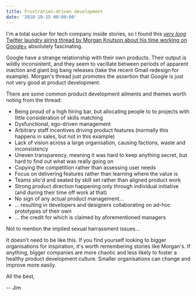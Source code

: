 ```yaml
---
title: Frustration-driven development
date: '2018-10-15 00:00:00'
---
```


I'm a total sucker for tech company inside stories, so I found this [_very long_ Twitter laundry airing thread by Morgan Knutson about his time working on Google+](https://threadreaderapp.com/thread/1049523067506966529.html) absolutely fascinating.

Google have a strange relationship with their own products. Their output is wildly inconsistent, and they seem to vacillate between periods of apparent inaction and giant big bang releases (take the recent Gmail redesign for example). Morgan's thread just promotes the assertion that Google is just not very good at product development.

There are some common product development ailments and themes worth noting from the thread:

* Being proud of a high hiring bar, but allocating people to to projects with little consideration of skills matching
* Dysfunctional, ego-driven management
* Arbitrary staff incentives driving product features (normally this happens in sales, but not in this example)
* Lack of vision across a large organisation, causing factions, waste and inconsistency
* Uneven transparency, meaning it was hard to keep anything secret, but hard to find out what was really going on
* Copying the competition rather than assessing user needs
* Focus on delivering features rather than learning where the value is
* Teams silo'd and seated by skill set rather than aligned product work
* Strong product direction happening only through individual initiative (and during their time off work at that)
* No sign of any actual product management...
* ... resulting in developers and designers collaborating on ad-hoc prototypes of their own
* ... the credit for which is claimed by aforementioned managers

Not to mention the implied sexual harrassment issues...

It doesn't need to be like this. If you find yourself looking to bigger organisations for inspiration, it's worth remembering stories like Morgan's. If anything, bigger companies are more chaotic and less likely to foster a healthy product development culture. Smaller organisations can change and improve more easily.

All the best,

-- Jim
